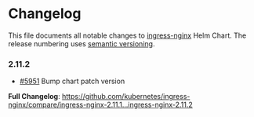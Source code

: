<!-- SPDX-License-Identifier: Apache-2.0 -->

# Changelog

This file documents all notable changes to [ingress-nginx](https://github.com/kubernetes/ingress-nginx) Helm Chart. The release numbering uses [semantic versioning](http://semver.org).

### 2.11.2

* [#5951](https://github.com/kubernetes/ingress-nginx/pull/5951) Bump chart patch version

**Full Changelog**: https://github.com/kubernetes/ingress-nginx/compare/ingress-nginx-2.11.1...ingress-nginx-2.11.2
